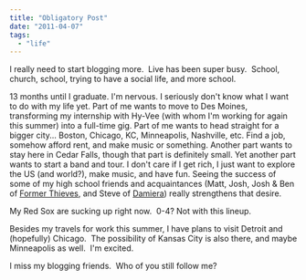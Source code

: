 ```yaml
---
title: "Obligatory Post"
date: "2011-04-07"
tags:
  - "life"
---
```


I really need to start blogging more.  Live has been super busy.  School, church, school, trying to have a social life, and more school.

13 months until I graduate. I'm nervous. I seriously don't know what I want to do with my life yet. Part of me wants to move to Des Moines, transforming my internship with Hy-Vee (with whom I'm working for again this summer) into a full-time gig. Part of me wants to head straight for a bigger city... Boston, Chicago, KC, Minneapolis, Nashville, etc. Find a job, somehow afford rent, and make music or something. Another part wants to stay here in Cedar Falls, though that part is definitely small. Yet another part wants to start a band and tour. I don't care if I get rich, I just want to explore the US (and world?), make music, and have fun. Seeing the success of some of my high school friends and acquaintances (Matt, Josh, Josh & Ben of [Former Thieves](http://www.myspace.com/formerthieves), and Steve of [Damiera](http://www.myspace.com/damiera)) really strengthens that desire.

My Red Sox are sucking up right now.  0-4? Not with this lineup.

Besides my travels for work this summer, I have plans to visit Detroit and (hopefully) Chicago.  The possibility of Kansas City is also there, and maybe Minneapolis as well.  I'm excited.

I miss my blogging friends.  Who of you still follow me?
